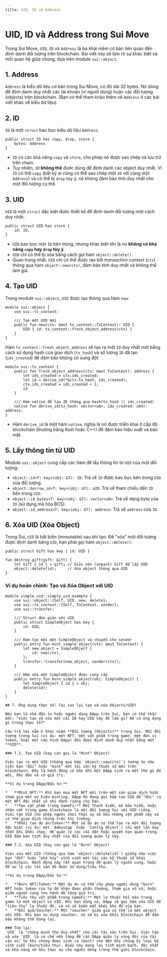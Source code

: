 ```yaml
---
title: UID, ID và Address 
---
```


# UID, ID và Address trong Sui Move

Trong Sui Move, `UID`, `ID` và `Address` là ba khái niệm cơ bản liên quan đến định danh đối tượng trên blockchain. Bài viết này sẽ làm rõ sự khác biệt và mối quan hệ giữa chúng, dựa trên module `sui::object`.

## 1. Address

`Address` là kiểu dữ liệu cơ bản trong Sui Move, có độ dài 32 bytes. Nó dùng để định danh duy nhất các tài khoản (ví người dùng) hoặc các đối tượng (objects) trên blockchain. (Bạn có thể tham khảo thêm về `Address` ở các bài viết khác về kiểu dữ liệu).

## 2. ID

`ID` là một `struct` bao bọc kiểu dữ liệu `Address`:

```move
public struct ID has copy, drop, store {
    bytes: Address
}
```

*   `ID` có các khả năng `copy` và `store`, cho phép nó được sao chép và lưu trữ trên chain.
*   Tuy nhiên, `ID` **không thể** được dùng để định danh các object duy nhất. Vì `ID` có thể `copy` (bất kỳ ai cũng có thể sao chép một `ID` với cùng một `Address`) và có thể bị `drop` tùy ý, nó không đảm bảo tính duy nhất cho một đối tượng cụ thể.

## 3. UID

`UID` là một `struct` đặc biệt được thiết kế để định danh đối tượng một cách duy nhất:

```move
public struct UID has store {
    id: ID,
}
```

*   `UID` bao bọc một `ID` bên trong, nhưng khác biệt lớn là nó **không có khả năng `copy` hay `drop` tùy ý**.
*   `UID` chỉ có thể bị xóa bằng cách gọi hàm `object::delete()`.
*   Quan trọng nhất, `UID` chỉ có thể được tạo bởi *transaction context* (`ctx`) thông qua hàm `object::new(ctx)`, đảm bảo tính duy nhất và không thể làm giả.

## 4. Tạo UID

Trong module `sui::object`, `UID` được tạo thông qua hàm `new`:

```move
module sui::object {
    use sui::tx_context;

    /// Tạo một UID mới
    public fun new(ctx: &mut tx_context::TxContext): UID {
        UID { id: tx_context::fresh_object_address(ctx) }
    }
}
```

Hàm `tx_context::fresh_object_address` sẽ tạo ra một `ID` duy nhất mới bằng cách sử dụng hash của giao dịch (`tx_hash`) và số lượng `ID` đã tạo (`ids_created`) để đảm bảo không có xung đột:

```move
module sui::tx_context {
    public fun fresh_object_address(ctx: &mut TxContext): address {
        let ids_created = ctx.ids_created;
        let id = derive_id(*&ctx.tx_hash, ids_created);
        ctx.ids_created = ids_created + 1;
        id
    }

    /// Hàm native để tạo ID thông qua hash(tx_hash || ids_created)
    native fun derive_id(tx_hash: vector<u8>, ids_created: u64): address;
}
```

*   Hàm `derive_id` là một hàm `native`, nghĩa là nó được triển khai ở cấp độ blockchain (thường bằng Rust hoặc C++) để đảm bảo hiệu suất và bảo mật.

## 5. Lấy thông tin từ UID

Module `sui::object` cung cấp các hàm để lấy thông tin từ `UID` của một đối tượng:

*   `object::id<T: key>(obj: &T): ID`: Trả về `ID` được bao bọc bên trong `UID` của đối tượng.
*   `object::borrow_id<T: key>(obj: &T): &ID`: Trả về tham chiếu đến `ID` bên trong `UID`.
*   `object::id_bytes<T: key>(obj: &T): vector<u8>`: Trả về dạng byte của `ID` (sử dụng mã hóa BCS).
*   `object::id_address<T: key>(obj: &T): address`: Trả về `address` của `ID`.

## 6. Xóa UID (Xóa Object)

Trong Sui, `UID` là bất biến (immutable) sau khi tạo. Để "xóa" một đối tượng được định danh bằng `UID`, bạn phải gọi hàm `object::delete()`:

```move
public struct Gift has key { id: UID }

fun destroy_gift(gift: Gift) {
    let Gift { id } = gift; // Giải nén (unpack) Gift để lấy UID
    object::delete(id);     // Xóa object thông qua UID
}
```

### Ví dụ hoàn chỉnh: Tạo và Xóa Object với UID
```move
module simple_uid::simple_uid_example {
    use sui::object::{Self, UID, new, delete};
    use sui::tx_context::{Self, TxContext, sender};
    use sui::transfer;

    /// Struct đơn giản với UID
    public struct SimpleObject has key {
        id: UID,
    }

    /// Hàm tạo mới một SimpleObject và chuyển cho sender
    public entry fun mint_simple_object(ctx: &mut TxContext) {
        let new_object = SimpleObject {
            id: new(ctx),
        };
        transfer::transfer(new_object, sender(ctx));
    }

    /// Hàm xóa một SimpleObject được cung cấp
    public entry fun burn_simple_object(obj: SimpleObject) {
        let SimpleObject { id } = obj;
        delete(id);
    }
}

## 7. Ứng dụng thực tế: Tại sao lại tạo và xóa Objects/UID?

Nếu bạn là nhà đầu tư hoặc người dùng DApp trên Sui, bạn có thể thắc mắc: "Việc tạo và xóa một cái ID hay UID này để làm gì? Nó có ứng dụng gì trong thực tế?"

Câu trả lời nằm ở khái niệm **Đối tượng (Objects)** trong Sui. Mỗi đối tượng trong Sui (ví dụ: một NFT, một vật phẩm trong game, một đơn vị token, hoặc một cấu hình DApp) đều được định danh duy nhất bằng một **UID**.

### 7.1. Tạo UID (hay còn gọi là "Mint" Object)

Việc tạo ra một UID (thông qua hàm `object::new(ctx)`) tương tự như việc bạn "đúc" hoặc "mint" một tài sản kỹ thuật số mới trên blockchain. Đây là hành động cơ bản khi một DApp sinh ra một thứ gì đó mới, độc đáo và có giá trị.

**Ví dụ trong DApp/Đầu tư:**

*   **Mint NFT:** Khi bạn mua một NFT mới trên một sàn giao dịch hoặc tham gia một sự kiện minting, DApp đó đang gọi hàm tạo UID để "đúc" ra một NFT độc nhất vô nhị dành riêng cho bạn.
*   **Tạo vật phẩm trong GameFi:** Mỗi thanh kiếm, mũ bảo hiểm, hoặc nhân vật trong game blockchain là một đối tượng Sui với UID riêng. Việc tạo UID cho phép người chơi thực sự sở hữu những vật phẩm này và có thể giao dịch chúng trên thị trường.
*   **Khởi tạo dự án/token:** Một số dự án có thể tạo ra một đối tượng đặc biệt (ví dụ: một `AdminCap` hoặc `Config Object`) chỉ một lần duy nhất khi khởi chạy, để quản lý các cài đặt hoặc quyền hạn quan trọng. UID đảm bảo tính duy nhất của đối tượng quản lý này.

### 7.2. Xóa UID (hay còn gọi là "Burn" Object)

Việc xóa một UID (thông qua hàm `object::delete(id)`) giống như việc bạn "đốt" hoặc "phá hủy" vĩnh viễn một tài sản kỹ thuật số khỏi blockchain. Hành động này rất quan trọng để quản lý nguồn cung, hoặc để xử lý các tài sản đã được sử dụng/tiêu thụ.

**Ví dụ trong DApp/Đầu tư:**

*   **Burn NFT/Token:** Một dự án có thể cho phép người dùng "burn" NFT hoặc token của họ để nhận được phần thưởng, tham gia xổ số, hoặc giảm nguồn cung lưu hành để tăng giá trị.
*   **Tiêu thụ vật phẩm trong GameFi:** Một lọ thuốc hồi máu trong game là một object có UID. Khi bạn dùng nó, DApp sẽ gọi hàm xóa UID để "tiêu thụ" lọ thuốc đó, và nó sẽ biến mất khỏi kho đồ của bạn.
*   **Đổi quà/Voucher:** Một "voucher" giảm giá có thể là một object với UID. Khi bạn sử dụng voucher, nó sẽ bị xóa khỏi blockchain để đảm bảo không thể dùng lại.

### Tóm lại:
`UID` là "chứng minh thư duy nhất" cho các tài sản trên Sui. Việc tạo và xóa `UID` là cơ chế nền tảng để các DApp quản lý vòng đời của tài sản số: từ khi chúng được sinh ra (mint) cho đến khi chúng bị loại bỏ vĩnh viễn (burn/tiêu thụ). Điều này mang lại tính minh bạch, độc nhất và khả năng sở hữu thực sự cho người dùng trong thế giới blockchain. 